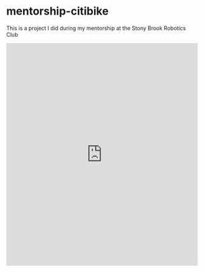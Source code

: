 # mentorship-citibike
This is a project I did during my mentorship at the Stony Brook Robotics Club 

<iframe width="100%" height="584" frameborder="0"
  src="https://observablehq.com/embed/686f00a223355f70?cells=chart"></iframe>
